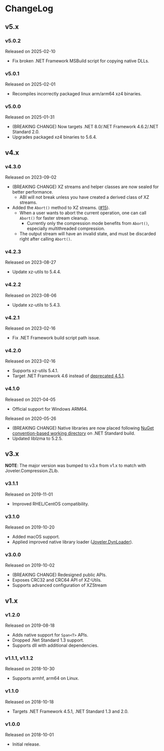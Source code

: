 # ChangeLog

## v5.x

### v5.0.2

Released on 2025-02-10

- Fix broken .NET Framework MSBuild script for copying native DLLs.

### v5.0.1

Released on 2025-02-01

- Recompiles incorrectly packaged linux arm/arm64 xz4 binaries.

### v5.0.0

Released on 2025-01-31

- (BREAKING CHANGE) Now targets .NET 8.0/.NET Framework 4.6.2/.NET Standard 2.0.
- Upgrades packaged xz4 binaries to 5.6.4.

## v4.x

### v4.3.0

Released on 2023-09-02

- (BREAKING CHANGE) XZ streams and helper classes are now sealed for better performance.
    - ABI will not break unless you have created a derived class of XZ streams.
- Added the `Abort()` method to XZ streams. ([\#15](https://github.com/ied206/Joveler.Compression/pull/15)).
    - When a user wants to abort the current operation, one can call `Abort()` for faster stream cleanup.
        - Currently only the compression mode benefits from `Abort()`, especially multithreaded compression.
    - The output stream will have an invalid state, and must be discarded right after calling `Abort()`.
 
### v4.2.3

Released on 2023-08-27

- Update xz-utils to 5.4.4.

### v4.2.2

Released on 2023-08-06

- Update xz-utils to 5.4.3.

### v4.2.1

Released on 2023-02-16

- Fix .NET Framework build script path issue.

### v4.2.0

Released on 2023-02-16

- Supports xz-utils 5.4.1.
- Target .NET Framework 4.6 instead of [deprecated 4.5.1](https://devblogs.microsoft.com/dotnet/net-framework-4-5-2-4-6-4-6-1-will-reach-end-of-support-on-april-26-2022/).

### v4.1.0

Released on 2021-04-05

- Official support for Windows ARM64.

Released on 2020-05-26

- (BREAKING CHANGE) Native libraries are now placed following [NuGet convention-based working directory](https://docs.microsoft.com/en-US/nuget/create-packages/creating-a-package#create-the-nuspec-file) on .NET Standard build.
- Updated liblzma to 5.2.5.

## v3.x

**NOTE**: The major version was bumped to v3.x from v1.x to match with Joveler.Compression.ZLib.

### v3.1.1

Released on 2019-11-01

- Improved RHEL/CentOS compatibility.

### v3.1.0

Released on 2019-10-20

- Added macOS support.
- Applied improved native library loader ([Joveler.DynLoader](https://github.com/ied206/Joveler.DynLoader)).

### v3.0.0

Released on 2019-10-02

- (BREAKING CHANGE) Redesigned public APIs.
- Exposes CRC32 and CRC64 API of XZ-Utils.
- Supports advanced configuration of XZStream

## v1.x

### v1.2.0

Released on 2019-08-18

- Adds native support for `Span<T>` APIs.
- Dropped .Net Standard 1.3 support.
- Supports dll with additional dependencies.

### v1.1.1, v1.1.2

Released on 2018-10-30

- Supports armhf, arm64 on Linux.

### v1.1.0

Released on 2018-10-18

- Targets .NET Framework 4.5.1, .NET Standard 1.3 and 2.0.

### v1.0.0

Released on 2018-10-01

- Initial release.
